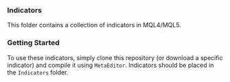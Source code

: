 ### Indicators
This folder contains a collection of indicators in MQL4/MQL5. 

### Getting Started
To use these indicators, simply clone this repository (or download a specific indicator) and compile it using `MetaEditor`. Indicators should be placed in the `Indicators` folder. 